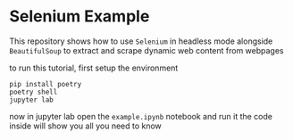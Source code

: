 # Selenium Example

This repository shows how to use `Selenium` in headless mode alongside 
`BeautifulSoup` to extract and scrape dynamic web content from webpages

to run this tutorial, first setup the environment

```
pip install poetry
poetry shell
jupyter lab
```

now in jupyter lab open the `example.ipynb` notebook and run it
the code inside will show you all you need to know

